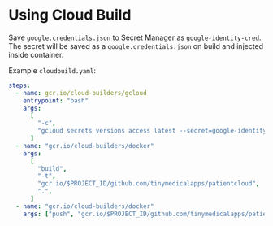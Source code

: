 # Using Cloud Build

Save `google.credentials.json` to Secret Manager as `google-identity-cred`. The secret will be saved as a `google.credentials.json` on build and injected inside container.

Example `cloudbuild.yaml`:

```yaml
steps:
  - name: gcr.io/cloud-builders/gcloud
    entrypoint: "bash"
    args:
      [
        "-c",
        "gcloud secrets versions access latest --secret=google-identity-cred --format='get(payload.data)' | tr '_-' '/+' | base64 -d > google.credentials.json",
      ]
  - name: "gcr.io/cloud-builders/docker"
    args:
      [
        "build",
        "-t",
        "gcr.io/$PROJECT_ID/github.com/tinymedicalapps/patientcloud",
        ".",
      ]
  - name: "gcr.io/cloud-builders/docker"
    args: ["push", "gcr.io/$PROJECT_ID/github.com/tinymedicalapps/patientcloud"]

```